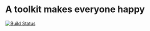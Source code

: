 # A toolkit makes everyone happy

[![Build Status](https://travis-ci.org/insisthzr/happytool.svg?branch=master)](https://travis-ci.org/insisthzr/happytool)